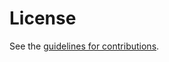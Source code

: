 # License

See the
[guidelines for contributions](https://github.com/danwing/requirements-https-local-domains/blob/main/CONTRIBUTING.md).
